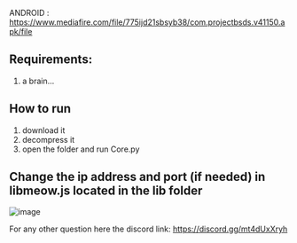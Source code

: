 ANDROID : https://www.mediafire.com/file/775ijd21sbsyb38/com.projectbsds.v41150.apk/file

## Requirements: ##
1. a brain...

## How to run ##
1. download it 
2. decompress it
3. open the folder and run Core.py

## Change the ip address and port (if needed) in libmeow.js located in the lib folder ##

![image](https://user-images.githubusercontent.com/52799759/147313954-e3185d78-da1b-4c9c-b700-c20c58af8633.png)

For any other question here the discord link: https://discord.gg/mt4dUxXryh
